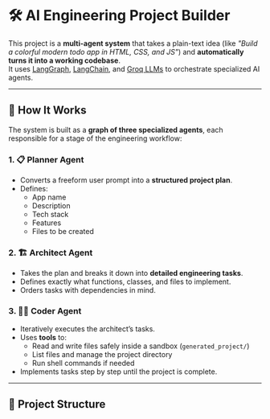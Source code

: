 # 🛠️ AI Engineering Project Builder

This project is a **multi-agent system** that takes a plain-text idea (like *"Build a colorful modern todo app in HTML, CSS, and JS"*) and **automatically turns it into a working codebase**.  
It uses [LangGraph](https://github.com/langchain-ai/langgraph), [LangChain](https://github.com/langchain-ai/langchain), and [Groq LLMs](https://groq.com) to orchestrate specialized AI agents.

---

## 🚀 How It Works

The system is built as a **graph of three specialized agents**, each responsible for a stage of the engineering workflow:

### 1. 📋 Planner Agent
- Converts a freeform user prompt into a **structured project plan**.
- Defines:
  - App name
  - Description
  - Tech stack
  - Features
  - Files to be created

### 2. 🏗️ Architect Agent
- Takes the plan and breaks it down into **detailed engineering tasks**.
- Defines exactly what functions, classes, and files to implement.
- Orders tasks with dependencies in mind.

### 3. 👨‍💻 Coder Agent
- Iteratively executes the architect’s tasks.
- Uses **tools** to:
  - Read and write files safely inside a sandbox (`generated_project/`)
  - List files and manage the project directory
  - Run shell commands if needed
- Implements tasks step by step until the project is complete.

---

## 📂 Project Structure
